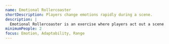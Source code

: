 ```yaml
---
name: Emotional Rollercoaster
shortDescription: Players change emotions rapidly during a scene.
description: |
  Emotional Rollercoaster is an exercise where players act out a scene and change emotions on a signal, building emotional range and adaptability.
minimumPeople: 2
focus: Emotion, Adaptability, Range
---
```


